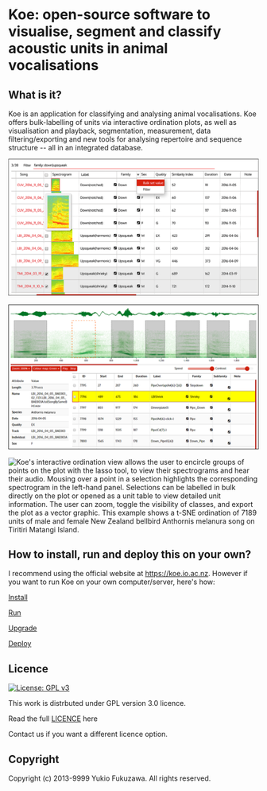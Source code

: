 Koe: open-source software to visualise, segment and classify acoustic units in animal vocalisations
===

## What is it?
Koe is an application for classifying and analysing animal vocalisations.
Koe offers bulk-labelling of units via interactive ordination plots, as well as visualisation and playback, segmentation, measurement, data filtering/exporting and new tools for analysing repertoire and sequence structure -- all in an integrated database.

![**Koe**'s unit table is designed for classifying, annotating and filtering units.  Each unit row contains a spectrogram which becomes enlarged during mouse-over.  Unit audio plays when a spectrogram is clicked. The table can be sorted/filtered by any columns. Sorting by the Similarity Index column arranges units by spectral similarity for expedited labelling. Example data are New Zealand bellbird *Anthornis melanura* song units.](docs/syllable-view.png)

![**Segment songs into units** view, showing a song being segmented into units. The interface for partitioning recordings into songs is similar. Units are manually segmented by dragging over the spectrogram; unit endpoints can be re-adjusted at any time. A selection box can be clicked for playback. Spectrogram zoom, contrast and colourmap can be adjusted. Units can be labelled, or comments given. This example is a female New Zealand bellbird (*Anthornis melanura*) song from Hauturu.](docs/segmentation-view.png)

![*Koe*'s interactive ordination view allows the user to encircle groups of points on the plot with the lasso tool, to view their spectrograms and hear their audio. Mousing over a point in a selection highlights the corresponding spectrogram in the left-hand panel. Selections can be labelled in bulk directly on the plot or opened as a unit table to view detailed unit information. The user can zoom, toggle the visibility of classes, and export the plot as a vector graphic. This example shows a t-SNE ordination of 7189 units of male and female New Zealand bellbird **Anthornis melanura** song on Tiritiri Matangi Island.](docs/Ordination-view.png)

## How to install, run and deploy this on your own?

I recommend using the official website at https://koe.io.ac.nz. However if you want to run Koe on your own computer/server, here's how:

[Install](docs/INSTALL.md)

[Run](docs/RUN.md)

[Upgrade](docs/UPGRADE.md)

[Deploy](docs/DEPLOY.md)

## Licence
[![License: GPL v3](https://img.shields.io/badge/License-GPLv3-blue.svg)](https://www.gnu.org/licenses/gpl-3.0)

This work is distrbuted under GPL version 3.0 licence. 

Read the full [LICENCE](LICENCE.md) here

Contact us if you want a different licence option.

## Copyright
Copyright (c) 2013-9999 Yukio Fukuzawa. All rights reserved.
